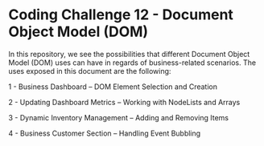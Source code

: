 # Coding Challenge 12 - Document Object Model (DOM)

In this repository, we see the possibilities that different Document Object Model (DOM) uses can have in regards of business-related scenarios. The uses exposed in this document are the following:

1 -  Business Dashboard – DOM Element Selection and Creation

2 - Updating Dashboard Metrics – Working with NodeLists and Arrays

3 - Dynamic Inventory Management – Adding and Removing Items

4 - Business Customer Section – Handling Event Bubbling
